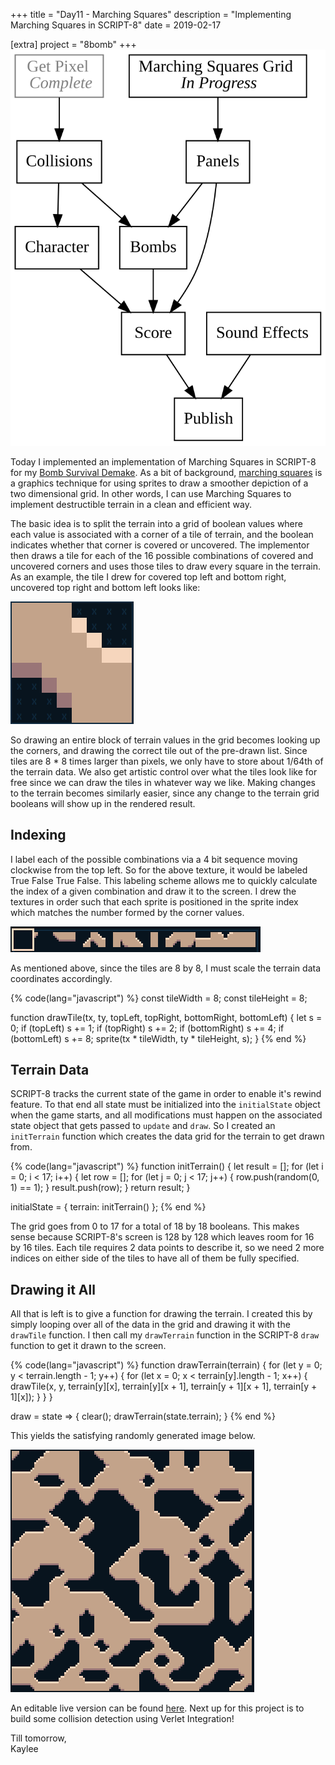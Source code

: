 +++
title = "Day11 - Marching Squares"
description = "Implementing Marching Squares in SCRIPT-8"
date = 2019-02-17

[extra]
project = "8bomb"
+++
![Todo](./todo.svg)

Today I implemented an implementation of Marching Squares in SCRIPT-8 for my
[Bomb Survival Demake](../day7-bomb-survival-demake/). As a bit of background,
[marching squares](https://en.wikipedia.org/wiki/Marching_squares) is a graphics
technique for using sprites to draw a smoother depiction of a two dimensional
grid. In other words, I can use Marching Squares to implement destructible
terrain in a clean and efficient way.

The basic idea is to split the terrain into a grid of boolean values where each
value is associated with a corner of a tile of terrain, and the boolean
indicates whether that corner is covered or uncovered. The implementor then
draws a tile for each of the 16 possible combinations of covered and uncovered
corners and uses those tiles to draw every square in the terrain. As an example,
the tile I drew for covered top left and bottom right, uncovered top right and
bottom left looks like:

![TrueFalseTrueFalse](./TrueFalseTrueFalse.PNG)

So drawing an entire block of terrain values in the grid becomes looking up the
corners, and drawing the correct tile out of the pre-drawn list. Since tiles are
8 * 8 times larger than pixels, we only have to store about 1/64th of the
terrain data. We also get artistic control over what the tiles look like for
free since we can draw the tiles in whatever way we like. Making changes to the
terrain becomes similarly easier, since any change to the terrain grid booleans
will show up in the rendered result.

## Indexing

I label each of the possible combinations via a 4 bit sequence moving clockwise
from the top left. So for the above texture, it would be labeled True False True
False. This labeling scheme allows me to quickly calculate the index of a given
combination and draw it to the screen. I drew the textures in order such that
each sprite is positioned in the sprite index which matches the number formed by
the corner values.

![Tiles](./Tiles.PNG)

As mentioned above, since the tiles are 8 by 8, I must scale the terrain data
coordinates accordingly.

{% code(lang="javascript") %}
const tileWidth = 8;
const tileHeight = 8;

function drawTile(tx, ty, topLeft, topRight, bottomRight, bottomLeft) {
  let s = 0;
  if (topLeft) s += 1;
  if (topRight) s += 2;
  if (bottomRight) s += 4;
  if (bottomLeft) s += 8;
  sprite(tx * tileWidth, ty * tileHeight, s);
}
{% end %}

## Terrain Data

SCRIPT-8 tracks the current state of the game in order to enable it's rewind
feature. To that end all state must be initialized into the `initialState`
object when the game starts, and all modifications must happen on the associated
state object that gets passed to `update` and `draw`. So I created an
`initTerrain` function which creates the data grid for the terrain to get
drawn from.

{% code(lang="javascript") %}
function initTerrain() {
  let result = [];
  for (let i = 0; i < 17; i++) {
    let row = [];
    for (let j = 0; j < 17; j++) {
      row.push(random(0, 1) == 1);
    }
    result.push(row);
  }
  return result;
}

initialState = {
  terrain: initTerrain()
};
{% end %}

The grid goes from 0 to 17 for a total of 18 by 18 booleans. This makes sense
because SCRIPT-8's screen is 128 by 128 which leaves room for 16 by 16 tiles.
Each tile requires 2 data points to describe it, so we need 2 more indices on
either side of the tiles to have all of them be fully specified.

## Drawing it All

All that is left is to give a function for drawing the terrain. I created this
by simply looping over all of the data in the grid and drawing it with the
`drawTile` function. I then call my `drawTerrain` function in the SCRIPT-8
`draw` function to get it drawn to the screen.

{% code(lang="javascript") %}
function drawTerrain(terrain) {
  for (let y = 0; y < terrain.length - 1; y++) {
    for (let x = 0; x < terrain[y].length - 1; x++) {
      drawTile(x, y, terrain[y][x], terrain[y][x + 1], terrain[y + 1][x + 1], terrain[y + 1][x]);
    }
  }
}

draw = state => {
  clear();
  drawTerrain(state.terrain);
}
{% end %}

This yields the satisfying randomly generated image below.

![Random](./Random.PNG)

An editable live version can be found
[here](https://script-8.github.io/?id=46394495fbd4c3b6cae31a9a0f749521). Next up
for this project is to build some collision detection using Verlet Integration!

Till tomorrow,  
Kaylee
